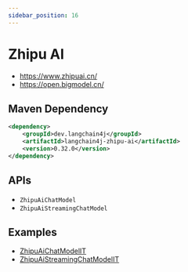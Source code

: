 ```yaml
---
sidebar_position: 16
---
```


# Zhipu AI

- https://www.zhipuai.cn/
- https://open.bigmodel.cn/


## Maven Dependency

```xml
<dependency>
    <groupId>dev.langchain4j</groupId>
    <artifactId>langchain4j-zhipu-ai</artifactId>
    <version>0.32.0</version>
</dependency>
```


## APIs

- `ZhipuAiChatModel`
- `ZhipuAiStreamingChatModel`


## Examples

- [ZhipuAiChatModelIT](https://github.com/langchain4j/langchain4j/blob/main/langchain4j-zhipu-ai/src/test/java/dev/langchain4j/model/zhipu/ZhipuAiChatModelIT.java)
- [ZhipuAiStreamingChatModelIT](https://github.com/langchain4j/langchain4j/blob/main/langchain4j-zhipu-ai/src/test/java/dev/langchain4j/model/zhipu/ZhipuAiStreamingChatModelIT.java)
